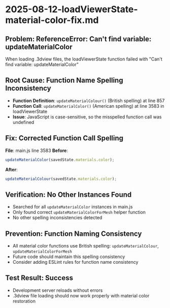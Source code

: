 # 2025-08-12-loadViewerState-material-color-fix.md

## Problem: ReferenceError: Can't find variable: updateMaterialColor
When loading .3dview files, the loadViewerState function failed with "Can't find variable: updateMaterialColor"

## Root Cause: Function Name Spelling Inconsistency
- **Function Definition**: `updateMaterialColour()` (British spelling) at line 857
- **Function Call**: `updateMaterialColor()` (American spelling) at line 3583 in loadViewerState
- **Issue**: JavaScript is case-sensitive, so the misspelled function call was undefined

## Fix: Corrected Function Call Spelling
**File**: main.js line 3583
**Before**:
```javascript
updateMaterialColor(savedState.materials.color);
```

**After**:
```javascript
updateMaterialColour(savedState.materials.color);
```

## Verification: No Other Instances Found
- Searched for all `updateMaterialColor` instances in main.js
- Only found correct `updateMaterialColorForMesh` helper function
- No other spelling inconsistencies detected

## Prevention: Function Naming Consistency
- All material color functions use British spelling: `updateMaterialColour`, `updateMaterialColorForMesh`
- Future code should maintain this spelling consistency
- Consider adding ESLint rules for function name consistency

## Test Result: Success
- Development server reloads without errors
- .3dview file loading should now work properly with material color restoration